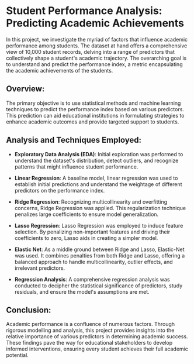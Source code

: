 # Student Performance Analysis: Predicting Academic Achievements

In this project, we investigate the myriad of factors that influence academic performance among students. The dataset at hand offers a comprehensive view of 10,000 student records, delving into a range of predictors that collectively shape a student's academic trajectory. The overarching goal is to understand and predict the performance index, a metric encapsulating the academic achievements of the students.

## Overview:

The primary objective is to use statistical methods and machine learning techniques to predict the performance index based on various predictors. This prediction can aid educational institutions in formulating strategies to enhance academic outcomes and provide targeted support to students.

## Analysis and Techniques Employed:

- **Exploratory Data Analysis (EDA)**: Initial exploration was performed to understand the dataset's distribution, detect outliers, and recognize patterns that might influence student performance.

- **Linear Regression**: A baseline model, linear regression was used to establish initial predictions and understand the weightage of different predictors on the performance index.

- **Ridge Regression**: Recognizing multicollinearity and overfitting concerns, Ridge Regression was applied. This regularization technique penalizes large coefficients to ensure model generalization.

- **Lasso Regression**: Lasso Regression was employed to induce feature selection. By penalizing non-important features and driving their coefficients to zero, Lasso aids in creating a simpler model.

- **Elastic Net**: As a middle ground between Ridge and Lasso, Elastic-Net was used. It combines penalties from both Ridge and Lasso, offering a balanced approach to handle multicollinearity, outlier effects, and irrelevant predictors.

- **Regression Analysis**: A comprehensive regression analysis was conducted to decipher the statistical significance of predictors, study residuals, and ensure the model's assumptions are met.

## Conclusion:

Academic performance is a confluence of numerous factors. Through rigorous modelling and analysis, this project provides insights into the relative importance of various predictors in determining academic success. These findings pave the way for educational stakeholders to develop informed interventions, ensuring every student achieves their full academic potential.

